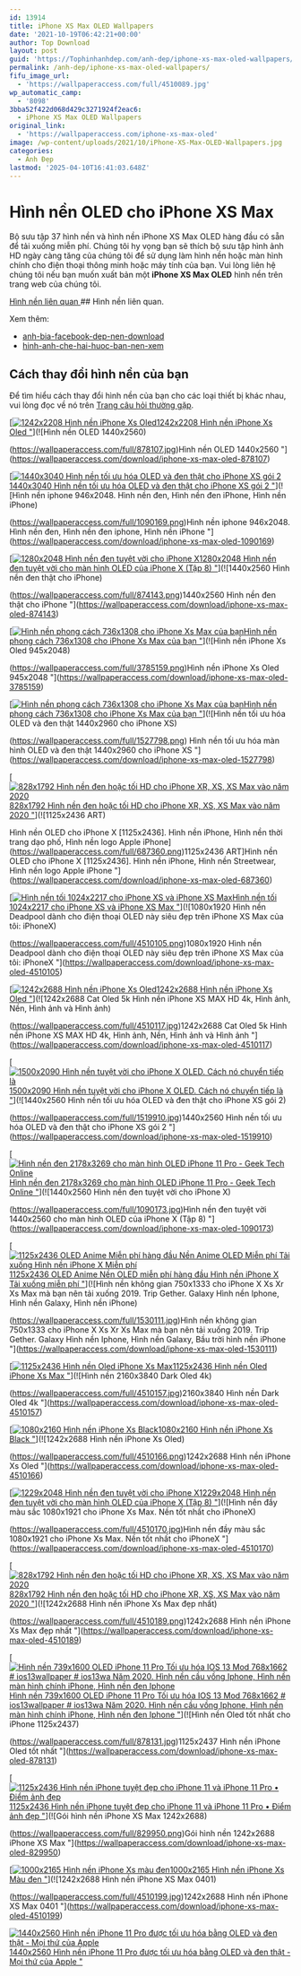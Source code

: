 ```yaml
---
id: 13914
title: iPhone XS Max OLED Wallpapers
date: '2021-10-19T06:42:21+00:00'
author: Top Download
layout: post
guid: 'https://Tophinhanhdep.com/anh-dep/iphone-xs-max-oled-wallpapers/'
permalink: /anh-dep/iphone-xs-max-oled-wallpapers/
fifu_image_url:
  - 'https://wallpaperaccess.com/full/4510089.jpg'
wp_automatic_camp:
  - '8098'
3bba52f422d068d429c3271924f2eac6:
  - iPhone XS Max OLED Wallpapers
original_link:
  - 'https://wallpaperaccess.com/iphone-xs-max-oled'
image: /wp-content/uploads/2021/10/iPhone-XS-Max-OLED-Wallpapers.jpg
categories:
  - Ảnh Đẹp
lastmod: '2025-04-10T16:41:03.648Z'
---
```

# Hình nền OLED cho iPhone XS Max

Bộ sưu tập 37 hình nền và hình nền iPhone XS Max OLED hàng đầu có sẵn để tải xuống miễn phí. Chúng tôi hy vọng bạn sẽ thích bộ sưu tập hình ảnh HD ngày càng tăng của chúng tôi để sử dụng làm hình nền hoặc màn hình chính cho điện thoại thông minh hoặc máy tính của bạn. Vui lòng liên hệ chúng tôi nếu bạn muốn xuất bản một **iPhone XS Max OLED** hình nền trên trang web của chúng tôi.

[Hình nền liên quan ](#related) ## Hình nền liên quan.

   
 Xem thêm:

   
- [anh-bia-facebook-dep-nen-download](https://tophinhanhdep.com/anh-bia/anh-bia-facebook-dep-nen-download/)
- [hinh-anh-che-hai-huoc-ban-nen-xem](https://tophinhanhdep.com/anh-che/hinh-anh-che-hai-huoc-ban-nen-xem/)

## Cách thay đổi hình nền của bạn

Để tìm hiểu cách thay đổi hình nền của bạn cho các loại thiết bị khác nhau, vui lòng đọc về nó trên [Trang câu hỏi thường gặp](https://tophinhanhdep.com/faq/).

  
[[![1242x2208 Hình nền iPhone Xs Oled](https://wallpaperaccess.com/full/4510089.jpg)1242x2208 Hình nền iPhone Xs Oled "](https://wallpaperaccess.com/download/iphone-xs-max-oled-4510089)](![Hình nền OLED 1440x2560)

(https://wallpaperaccess.com/full/878107.jpg)Hình nền OLED 1440x2560 "](https://wallpaperaccess.com/download/iphone-xs-max-oled-878107)

[[![1440x3040 Hình nền tối ưu hóa OLED và đen thật cho iPhone XS gói 2](https://wallpaperaccess.com/full/1301822.jpg)1440x3040 Hình nền tối ưu hóa OLED và đen thật cho iPhone XS gói 2 "](https://wallpaperaccess.com/download/iphone-xs-max-oled-1301822)](![Hình nền iphone 946x2048.  Hình nền đen, Hình nền đen iPhone, Hình nền iPhone)

(https://wallpaperaccess.com/full/1090169.png)Hình nền iphone 946x2048. Hình nền đen, Hình nền đen iphone, Hình nền iPhone "](https://wallpaperaccess.com/download/iphone-xs-max-oled-1090169)

[[![1280x2048 Hình nền đen tuyệt vời cho iPhone X](https://wallpaperaccess.com/full/1090260.jpg)1280x2048 Hình nền đen tuyệt vời cho màn hình OLED của iPhone X (Tập 8) "](https://wallpaperaccess.com/download/iphone-xs-max-oled-1090260)](![1440x2560 Hình nền đen thật cho iPhone)

(https://wallpaperaccess.com/full/874143.png)1440x2560 Hình nền đen thật cho iPhone "](https://wallpaperaccess.com/download/iphone-xs-max-oled-874143)

[[![Hình nền phong cách 736x1308 cho iPhone Xs Max của bạn](https://wallpaperaccess.com/full/4510097.jpg)Hình nền phong cách 736x1308 cho iPhone Xs Max của bạn "](https://wallpaperaccess.com/download/iphone-xs-max-oled-4510097)](![Hình nền iPhone Xs Oled 945x2048)

(https://wallpaperaccess.com/full/3785159.png)Hình nền iPhone Xs Oled 945x2048 "](https://wallpaperaccess.com/download/iphone-xs-max-oled-3785159)

[[![Hình nền phong cách 736x1308 cho iPhone Xs Max của bạn](https://wallpaperaccess.com/full/3483818.jpg)Hình nền phong cách 736x1308 cho iPhone Xs Max của bạn "](https://wallpaperaccess.com/download/iphone-xs-max-oled-3483818)](![Hình nền tối ưu hóa OLED và đen thật 1440x2960 ​​cho iPhone XS)

(https://wallpaperaccess.com/full/1527798.png) Hình nền tối ưu hóa màn hình OLED và đen thật 1440x2960 ​​cho iPhone XS "](https://wallpaperaccess.com/download/iphone-xs-max-oled-1527798)

[[![828x1792 Hình nền đen hoặc tối HD cho iPhone XR, XS, XS Max vào năm 2020](https://wallpaperaccess.com/full/1102590.jpg)828x1792 Hình nền đen hoặc tối HD cho iPhone XR, XS, XS Max vào năm 2020 "](https://wallpaperaccess.com/download/iphone-xs-max-oled-1102590)](![1125x2436 ART)

Hình nền OLED cho iPhone X [1125x2436].  Hình nền iPhone, Hình nền thời trang dạo phố, Hình nền logo Apple iPhone](https://wallpaperaccess.com/full/687360.png)1125x2436 ART\]Hình nền OLED cho iPhone X \[1125x2436\]. Hình nền iPhone, Hình nền Streetwear, Hình nền logo Apple iPhone "](https://wallpaperaccess.com/download/iphone-xs-max-oled-687360)

[[![Hình nền tối 1024x2217 cho iPhone XS và iPhone XS Max](https://wallpaperaccess.com/full/4425670.jpg)Hình nền tối 1024x2217 cho iPhone XS và iPhone XS Max "](https://wallpaperaccess.com/download/iphone-xs-max-oled-4425670)](![1080x1920 Hình nền Deadpool dành cho điện thoại OLED này siêu đẹp trên iPhone XS Max của tôi: iPhoneX)

(https://wallpaperaccess.com/full/4510105.png)1080x1920 Hình nền Deadpool dành cho điện thoại OLED này siêu đẹp trên iPhone XS Max của tôi: iPhoneX "](https://wallpaperaccess.com/download/iphone-xs-max-oled-4510105)

[[![1242x2688 Hình nền iPhone Xs Oled](https://wallpaperaccess.com/full/4510108.png)1242x2688 Hình nền iPhone Xs Oled "](https://wallpaperaccess.com/download/iphone-xs-max-oled-4510108)](![1242x2688 Cat Oled 5k Hình nền iPhone XS MAX HD 4k, Hình ảnh, Nền, Hình ảnh và Hình ảnh)

(https://wallpaperaccess.com/full/4510117.jpg)1242x2688 Cat Oled 5k Hình nền iPhone XS MAX HD 4k, Hình ảnh, Nền, Hình ảnh và Hình ảnh "](https://wallpaperaccess.com/download/iphone-xs-max-oled-4510117)

[[![1500x2090 Hình nền tuyệt vời cho iPhone X OLED.  Cách nó chuyển tiếp là](https://wallpaperaccess.com/full/229719.jpg)1500x2090 Hình nền tuyệt vời cho iPhone X OLED. Cách nó chuyển tiếp là "](https://wallpaperaccess.com/download/iphone-xs-max-oled-229719)](![1440x2560 Hình nền tối ưu hóa OLED và đen thật cho iPhone XS gói 2)

(https://wallpaperaccess.com/full/1519910.jpg)1440x2560 Hình nền tối ưu hóa OLED và đen thật cho iPhone XS gói 2 "](https://wallpaperaccess.com/download/iphone-xs-max-oled-1519910)

[[![Hình nền đen 2178x3269 cho màn hình OLED iPhone 11 Pro - Geek Tech Online](https://wallpaperaccess.com/full/4510135.png)Hình nền đen 2178x3269 cho màn hình OLED iPhone 11 Pro - Geek Tech Online "](https://wallpaperaccess.com/download/iphone-xs-max-oled-4510135)](![1440x2560 Hình nền đen tuyệt vời cho iPhone X)

(https://wallpaperaccess.com/full/1090173.jpg)Hình nền đen tuyệt vời 1440x2560 cho màn hình OLED của iPhone X (Tập 8) "](https://wallpaperaccess.com/download/iphone-xs-max-oled-1090173)

[[![1125x2436 OLED Anime Miễn phí hàng đầu Nền Anime OLED Miễn phí Tải xuống Hình nền iPhone X Miễn phí](https://wallpaperaccess.com/full/4510146.jpg)1125x2436 OLED Anime Nền OLED miễn phí hàng đầu Hình nền iPhone X Tải xuống miễn phí "](https://wallpaperaccess.com/download/iphone-xs-max-oled-4510146)](![Hình nền không gian 750x1333 cho iPhone X Xs Xr Xs Max mà bạn nên tải xuống 2019. Trip Gether.  Galaxy Hình nền Iphone, Hình nền Galaxy, Hình nền iPhone)

(https://wallpaperaccess.com/full/1530111.jpg)Hình nền không gian 750x1333 cho iPhone X Xs Xr Xs Max mà bạn nên tải xuống 2019. Trip Gether. Galaxy Hình nền Iphone, Hình nền Galaxy, Bầu trời hình nền iPhone "](https://wallpaperaccess.com/download/iphone-xs-max-oled-1530111)

[[![1125x2436 Hình nền Oled iPhone Xs Max](https://wallpaperaccess.com/full/4510155.jpg)1125x2436 Hình nền Oled iPhone Xs Max "](https://wallpaperaccess.com/download/iphone-xs-max-oled-4510155)](![Hình nền 2160x3840 Dark Oled 4k)

(https://wallpaperaccess.com/full/4510157.jpg)2160x3840 Hình nền Dark Oled 4k "](https://wallpaperaccess.com/download/iphone-xs-max-oled-4510157)

[[![1080x2160 Hình nền iPhone Xs Black](https://wallpaperaccess.com/full/3785137.png)1080x2160 Hình nền iPhone Xs Black "](https://wallpaperaccess.com/download/iphone-xs-max-oled-3785137)](![1242x2688 Hình nền iPhone Xs Oled)

(https://wallpaperaccess.com/full/4510166.png)1242x2688 Hình nền iPhone Xs Oled "](https://wallpaperaccess.com/download/iphone-xs-max-oled-4510166)

[[![1229x2048 Hình nền đen tuyệt vời cho iPhone X](https://wallpaperaccess.com/full/1556346.jpg)1229x2048 Hình nền đen tuyệt vời cho màn hình OLED của iPhone X (Tập 8) "](https://wallpaperaccess.com/download/iphone-xs-max-oled-1556346)](![Hình nền đầy màu sắc 1080x1921 cho iPhone Xs Max.  Nền tốt nhất cho iPhoneX)

(https://wallpaperaccess.com/full/4510170.jpg)Hình nền đầy màu sắc 1080x1921 cho iPhone Xs Max. Nền tốt nhất cho iPhoneX "](https://wallpaperaccess.com/download/iphone-xs-max-oled-4510170)

[[![828x1792 Hình nền đen hoặc tối HD cho iPhone XR, XS, XS Max vào năm 2020](https://wallpaperaccess.com/full/1102485.jpg)828x1792 Hình nền đen hoặc tối HD cho iPhone XR, XS, XS Max vào năm 2020 "](https://wallpaperaccess.com/download/iphone-xs-max-oled-1102485)](![1242x2688 Hình nền iPhone Xs Max đẹp nhất)

(https://wallpaperaccess.com/full/4510189.png)1242x2688 Hình nền iPhone Xs Max đẹp nhất "](https://wallpaperaccess.com/download/iphone-xs-max-oled-4510189)

[[![Hình nền 739x1600 OLED iPhone 11 Pro Tối ưu hóa IOS 13 Mod 768x1662 # ios13wallpaper # ios13wa Năm 2020. Hình nền cầu vồng Iphone, Hình nền màn hình chính iPhone, Hình nền đen Iphone](https://wallpaperaccess.com/full/2239788.png)Hình nền 739x1600 OLED iPhone 11 Pro Tối ưu hóa IOS 13 Mod 768x1662 # ios13wallpaper # ios13wa Năm 2020. Hình nền cầu vồng Iphone, Hình nền màn hình chính iPhone, Hình nền đen Iphone "](https://wallpaperaccess.com/download/iphone-xs-max-oled-2239788)](![Hình nền Oled tốt nhất cho iPhone 1125x2437)

(https://wallpaperaccess.com/full/878131.jpg)1125x2437 Hình nền iPhone Oled tốt nhất "](https://wallpaperaccess.com/download/iphone-xs-max-oled-878131)

[[![1125x2436 Hình nền iPhone tuyệt đẹp cho iPhone 11 và iPhone 11 Pro • Điểm ảnh đẹp](https://wallpaperaccess.com/full/949012.jpg)1125x2436 Hình nền iPhone tuyệt đẹp cho iPhone 11 và iPhone 11 Pro • Điểm ảnh đẹp "](https://wallpaperaccess.com/download/iphone-xs-max-oled-949012)](![Gói hình nền iPhone XS Max 1242x2688)

(https://wallpaperaccess.com/full/829950.png)Gói hình nền 1242x2688 iPhone XS Max "](https://wallpaperaccess.com/download/iphone-xs-max-oled-829950)

[[![1000x2165 Hình nền iPhone Xs màu đen](https://wallpaperaccess.com/full/1088392.jpg)1000x2165 Hình nền iPhone Xs Màu đen "](https://wallpaperaccess.com/download/iphone-xs-max-oled-1088392)](![1242x2688 Hình nền iPhone XS Max 0401)

(https://wallpaperaccess.com/full/4510199.jpg)1242x2688 Hình nền iPhone XS Max 0401 "](https://wallpaperaccess.com/download/iphone-xs-max-oled-4510199)

[![1440x2560 Hình nền iPhone 11 Pro được tối ưu hóa bằng OLED và đen thật - Mọi thứ của Apple](https://wallpaperaccess.com/full/1978043.png)1440x2560 Hình nền iPhone 11 Pro được tối ưu hóa bằng OLED và đen thật - Mọi thứ của Apple "](https://wallpaperaccess.com/download/iphone-xs-max-oled-1978043)
